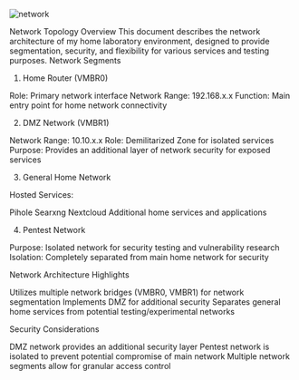 ![network](https://github.com/user-attachments/assets/e703a2d8-8593-412f-a37d-319d675490d8)


Network Topology Overview
This document describes the network architecture of my home laboratory environment, designed to provide segmentation, security, and flexibility for various services and testing purposes.
Network Segments
1. Home Router (VMBR0)

Role: Primary network interface
Network Range: 192.168.x.x
Function: Main entry point for home network connectivity

2. DMZ Network (VMBR1)

Network Range: 10.10.x.x
Role: Demilitarized Zone for isolated services
Purpose: Provides an additional layer of network security for exposed services

3. General Home Network

Hosted Services:

Pihole
Searxng
Nextcloud
Additional home services and applications


4. Pentest Network

Purpose: Isolated network for security testing and vulnerability research
Isolation: Completely separated from main home network for security

Network Architecture Highlights

Utilizes multiple network bridges (VMBR0, VMBR1) for network segmentation
Implements DMZ for additional security
Separates general home services from potential testing/experimental networks

Security Considerations

DMZ network provides an additional security layer
Pentest network is isolated to prevent potential compromise of main network
Multiple network segments allow for granular access control
